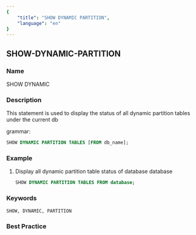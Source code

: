 ```yaml
---
{
    "title": "SHOW DYNAMIC PARTITION",
    "language": "en"
}
---
```


<!--
Licensed to the Apache Software Foundation (ASF) under one
or more contributor license agreements.  See the NOTICE file
distributed with this work for additional information
regarding copyright ownership.  The ASF licenses this file
to you under the Apache License, Version 2.0 (the
"License"); you may not use this file except in compliance
with the License.  You may obtain a copy of the License at

  http://www.apache.org/licenses/LICENSE-2.0

Unless required by applicable law or agreed to in writing,
software distributed under the License is distributed on an
"AS IS" BASIS, WITHOUT WARRANTIES OR CONDITIONS OF ANY
KIND, either express or implied.  See the License for the
specific language governing permissions and limitations
under the License.
-->

## SHOW-DYNAMIC-PARTITION

### Name

SHOW DYNAMIC

### Description

This statement is used to display the status of all dynamic partition tables under the current db

grammar:

```sql
SHOW DYNAMIC PARTITION TABLES [FROM db_name];
```

### Example

  1. Display all dynamic partition table status of database database

     ```sql
     SHOW DYNAMIC PARTITION TABLES FROM database;
     ```

### Keywords

    SHOW, DYNAMIC, PARTITION

### Best Practice

